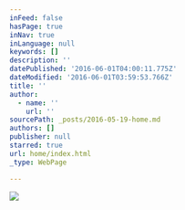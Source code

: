 ```yaml
---
inFeed: false
hasPage: true
inNav: true
inLanguage: null
keywords: []
description: ''
datePublished: '2016-06-01T04:00:11.775Z'
dateModified: '2016-06-01T03:59:53.766Z'
title: ''
author:
  - name: ''
    url: ''
sourcePath: _posts/2016-05-19-home.md
authors: []
publisher: null
starred: true
url: home/index.html
_type: WebPage

---
```

![](https://s3-us-west-2.amazonaws.com/the-grid-img/p/c773506540b4cce17124c5421e550972c8ac1807.jpg)